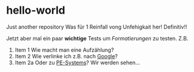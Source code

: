 # hello-world
Just another repository
Was für 1 Reinfall vong Unfehigkait her! Definitiv!!

Jetzt aber mal ein paar **wichtige** Tests um *Formatierungen* zu testen. Z.B.
1. Item 1 Wie macht man eine Aufzählung?
1. Item 2 Wie verlinke ich z.B. nach [Google](http://google.com)?
  1. Item 2a Oder zu [PE-Systems](https://www.pe-systems.de/)?
Wir werden sehen...

